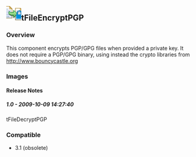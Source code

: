 ## <img src='./logo.jpg' width='40' height='40'>tFileEncryptPGP

### Overview
This component encrypts PGP/GPG files when provided a private key. It does not require a PGP/GPG binary, using instead the crypto libraries from http://www.bouncycastle.org
### Images




#### Release Notes

##### 1.0 - 2009-10-09 14:27:40
tFileDecryptPGP
### Compatible
 -  3.1 (obsolete)